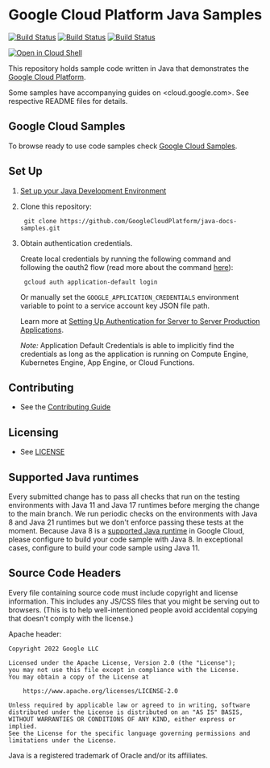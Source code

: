 # Google Cloud Platform Java Samples

[![Build Status][java-11-badge]][java-11-link] [![Build
Status][java-17-badge]][java-17-link] [![Build Status][java-21-badge]][java-21-link]

<a href="https://console.cloud.google.com/cloudshell/open?git_repo=https://github.com/GoogleCloudPlatform/java-docs-samples&page=editor&open_in_editor=README.md">
<img alt="Open in Cloud Shell" src ="http://gstatic.com/cloudssh/images/open-btn.png"></a>

This repository holds sample code written in Java that demonstrates the
[Google Cloud Platform](https://cloud.google.com/docs/).

Some samples have accompanying guides on <cloud.google.com>. See respective
README files for details.

## Google Cloud Samples

To browse ready to use code samples check [Google Cloud Samples](https://cloud.google.com/docs/samples?l=java).

## Set Up

1. [Set up your Java Development Environment](https://cloud.google.com/java/docs/setup)

1. Clone this repository:

        git clone https://github.com/GoogleCloudPlatform/java-docs-samples.git

1. Obtain authentication credentials.

    Create local credentials by running the following command and following the
    oauth2 flow (read more about the command [here][auth_command]):

        gcloud auth application-default login

    Or manually set the `GOOGLE_APPLICATION_CREDENTIALS` environment variable
    to point to a service account key JSON file path.

    Learn more at [Setting Up Authentication for Server to Server Production Applications][ADC].

    *Note:* Application Default Credentials is able to implicitly find the credentials as long as the application is running on Compute Engine, Kubernetes Engine, App Engine, or Cloud Functions.

## Contributing

* See the [Contributing Guide](CONTRIBUTING.md)

## Licensing

* See [LICENSE](LICENSE)

## Supported Java runtimes

Every submitted change has to pass all checks that run on the testing environments with Java 11 and Java 17 runtimes before merging the change to the main branch.
We run periodic checks on the environments with Java 8 and Java 21 runtimes but we don't enforce passing these tests at the moment.
Because Java 8 is a [supported Java runtime][supported_runtimes] in Google Cloud, please configure to build your code sample with Java 8.
In exceptional cases, configure to build your code sample using Java 11.

[supported_runtimes]: https://cloud.google.com/java/docs/supported-java-versions

## Source Code Headers

Every file containing source code must include copyright and license
information. This includes any JS/CSS files that you might be serving out to
browsers. (This is to help well-intentioned people avoid accidental copying that
doesn't comply with the license.)

Apache header:

    Copyright 2022 Google LLC

    Licensed under the Apache License, Version 2.0 (the "License");
    you may not use this file except in compliance with the License.
    You may obtain a copy of the License at

        https://www.apache.org/licenses/LICENSE-2.0

    Unless required by applicable law or agreed to in writing, software
    distributed under the License is distributed on an "AS IS" BASIS,
    WITHOUT WARRANTIES OR CONDITIONS OF ANY KIND, either express or implied.
    See the License for the specific language governing permissions and
    limitations under the License.

[ADC]: https://developers.google.com/identity/protocols/application-default-credentials
[auth_command]: https://cloud.google.com/sdk/gcloud/reference/beta/auth/application-default/login
[java-11-badge]:
https://storage.googleapis.com/cloud-devrel-kokoro-resources/java/badges/java-docs-samples-11.svg
[java-11-link]:
https://storage.googleapis.com/cloud-devrel-kokoro-resources/java/badges/java-docs-samples-11.html
[java-17-badge]:
https://storage.googleapis.com/cloud-devrel-kokoro-resources/java/badges/java-docs-samples-17.svg
[java-17-link]:
https://storage.googleapis.com/cloud-devrel-kokoro-resources/java/badges/java-docs-samples-17.html
[java-21-badge]:
https://storage.googleapis.com/cloud-devrel-kokoro-resources/java/badges/java-docs-samples-21.svg
[java-21-link]:
https://storage.googleapis.com/cloud-devrel-kokoro-resources/java/badges/

Java is a registered trademark of Oracle and/or its affiliates.
